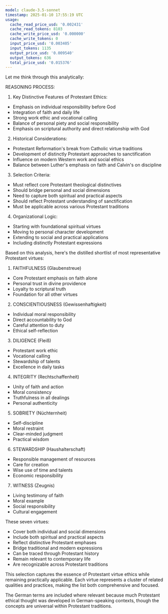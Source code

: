 ```yaml
---
model: claude-3.5-sonnet
timestamp: 2025-01-10 17:55:19 UTC
usage:
  cache_read_price_usd: '0.002431'
  cache_read_tokens: 8103
  cache_write_price_usd: '0.000000'
  cache_write_tokens: 0
  input_price_usd: '0.003405'
  input_tokens: 1135
  output_price_usd: '0.009540'
  output_tokens: 636
  total_price_usd: '0.015376'
---
```


Let me think through this analytically:

REASONING PROCESS:

1. Key Distinctive Features of Protestant Ethics:
- Emphasis on individual responsibility before God
- Integration of faith and daily life
- Strong work ethic and vocational calling
- Balance of personal piety and social responsibility
- Emphasis on scriptural authority and direct relationship with God

2. Historical Considerations:
- Protestant Reformation's break from Catholic virtue traditions
- Development of distinctly Protestant approaches to sanctification
- Influence on modern Western work and social ethics
- Balance between Luther's emphasis on faith and Calvin's on discipline

3. Selection Criteria:
- Must reflect core Protestant theological distinctives
- Should bridge personal and social dimensions
- Need to capture both spiritual and practical aspects
- Should reflect Protestant understanding of sanctification
- Must be applicable across various Protestant traditions

4. Organizational Logic:
- Starting with foundational spiritual virtues
- Moving to personal character development
- Extending to social and practical applications
- Including distinctly Protestant expressions

Based on this analysis, here's the distilled shortlist of most representative Protestant virtues:

1. FAITHFULNESS (Glaubenstreue)
- Core Protestant emphasis on faith alone
- Personal trust in divine providence
- Loyalty to scriptural truth
- Foundation for all other virtues

2. CONSCIENTIOUSNESS (Gewissenhaftigkeit)
- Individual moral responsibility
- Direct accountability to God
- Careful attention to duty
- Ethical self-reflection

3. DILIGENCE (Fleiß)
- Protestant work ethic
- Vocational calling
- Stewardship of talents
- Excellence in daily tasks

4. INTEGRITY (Rechtschaffenheit)
- Unity of faith and action
- Moral consistency
- Truthfulness in all dealings
- Personal authenticity

5. SOBRIETY (Nüchternheit)
- Self-discipline
- Moral restraint
- Clear-minded judgment
- Practical wisdom

6. STEWARDSHIP (Haushalterschaft)
- Responsible management of resources
- Care for creation
- Wise use of time and talents
- Economic responsibility

7. WITNESS (Zeugnis)
- Living testimony of faith
- Moral example
- Social responsibility
- Cultural engagement

These seven virtues:
- Cover both individual and social dimensions
- Include both spiritual and practical aspects
- Reflect distinctive Protestant emphases
- Bridge traditional and modern expressions
- Can be traced through Protestant history
- Remain relevant to contemporary life
- Are recognizable across Protestant traditions

This selection captures the essence of Protestant virtue ethics while remaining practically applicable. Each virtue represents a cluster of related qualities and practices, making the list both comprehensive and focused.

The German terms are included where relevant because much Protestant ethical thought was developed in German-speaking contexts, though the concepts are universal within Protestant traditions.